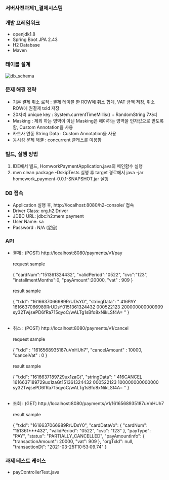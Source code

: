 ### 서버사전과제1_결제시스템
### 개발 프레임워크
* openjdk1.8
* Spring Boot JPA 2.43
* H2 Database
* Maven

### 테이블 설계
![db_schema](https://user-images.githubusercontent.com/8196614/112402875-adefb500-8d50-11eb-9377-9dc87fedc899.png)

### 문제 해결 전략
* 기본 결제 취소 로직 : 결제 테이블 한 ROW에 취소 합계, VAT 금액 저장, 취소 ROW에 원결제 txId 저장
* 20자리 unique key : System.currentTimeMillis() + RandomString 7자리
* Masking : 제외 하는 영역이 아닌 Masking은 해야하는 영역을 인자값으로 받도록 함, Custom Annotation을 사용
* 카드사 연동 String Data : Custom Annotation을 사용
* 동시성 문제 해결 : concurrent 클래스를 이용함

### 빌드, 실행 방법
1. IDE에서 빌드, HomworkPaymentApplication.java의 메인함수 실행
2. mvn clean package -DskipTests 실행 후 target 경로에서
   java -jar homework_payment-0.0.1-SNAPSHOT.jar 실행

### DB 접속
* Application 실행 후, http://localhost:8080/h2-console/ 접속
* Driver Class: org.h2.Driver
* JDBC URL: jdbc:h2:mem:payment
* User Name: sa
* Password : N/A (없음)

### API
* 결제 : (POST) http://localhost:8080/payments/v1/pay
<br><br>
  request sample <br><br>
  {
  "cardNum":"151361324432",
  "validPeriod":"0522",
  "cvc":"123",
  "installmentMonths":0,
  "payAmount":20000,
  "vat" : 909
  }
  <br><br>
  result sample <br><br>
  {
  "txId": "1616637066989RrUDsY0",
  "stringData": " 416PAY       1616637066989RrUDsY0151361324432        000522123     200000000000909                    sy32TwjsePD6fRa715qyoC/wALTg1sBfo8xNikLSf4A=                                                                                                                                                                                                                                                                                                               "
  }
  <br><br>
* 취소 : (POST) http://localhost:8080/payments/v1/cancel
<br><br>
  request sample <br><br>
  {
  "txId" : "1616568935187uVnHUh7",
  "cancelAmount" : 10000,
  "cancelVat" : 0
} <br><br>
  result sample <br><br>
  {
  "txId": "1616637189729ux1zaGt",
  "stringData": " 416CANCEL    1616637189729ux1zaGt151361324432        000522123     100000000000000                    sy32TwjsePD6fRa715qyoC/wALTg1sBfo8xNikLSf4A=                                                                                                                                                                                                                                                                                                               "
  }<br><br>
  
* 조회 : (GET) http://localhost:8080/payments/v1/1616568935187uVnHUh7
  <br><br>
  result sample <br><br>
{
"txId": "1616637066989RrUDsY0",
"cardDataVo": {
"cardNum": "151361***432",
"validPeriod": "0522",
"cvc": "123"
},
"payType": "PAY",
"status": "PARTIALLY_CANCELLED",
"payAmountInfo": {
"transactionAmount": 20000,
"vat": 909
},
"orgTxId": null,
"transactionDt": "2021-03-25T10:53:09.74"
}
  
### 과제 테스트 케이스 
* payControllerTest.java
  

